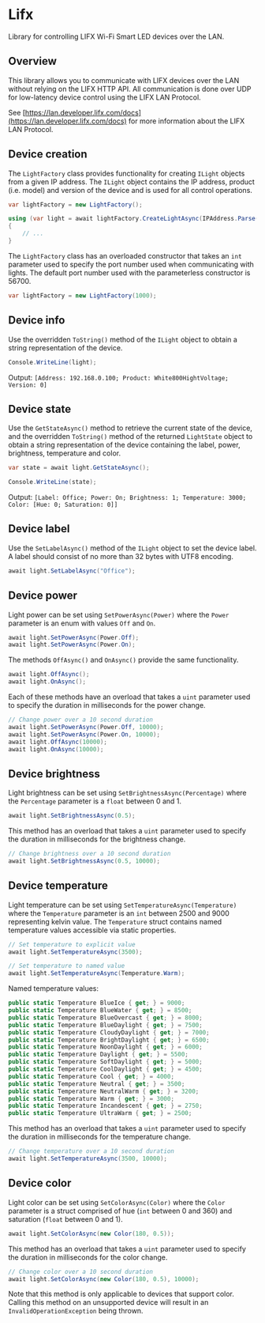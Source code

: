 # Lifx
Library for controlling LIFX Wi-Fi Smart LED devices over the LAN.

## Overview
This library allows you to communicate with LIFX devices over the LAN without relying on the LIFX HTTP API.
All communication is done over UDP for low-latency device control using the LIFX LAN Protocol.

See [https://lan.developer.lifx.com/docs](https://lan.developer.lifx.com/docs) for more information about the LIFX LAN
Protocol.

## Device creation
The `LightFactory` class provides functionality for creating `ILight` objects from a given IP address. The `ILight`
object contains the IP address, product (i.e. model) and version of the device and is used for all control operations.

```csharp
var lightFactory = new LightFactory();

using (var light = await lightFactory.CreateLightAsync(IPAddress.Parse("192.168.0.100")))
{
	// ...
}
```

The `LightFactory` class has an overloaded constructor that takes an `int` parameter used to specify the port number
used when communicating with lights. The default port number used with the parameterless constructor is 56700.

```csharp
var lightFactory = new LightFactory(1000);
```

## Device info
Use the overridden `ToString()` method of the `ILight` object to obtain a string representation of the device.

```csharp
Console.WriteLine(light);
```
Output: `[Address: 192.168.0.100; Product: White800HightVoltage; Version: 0]`

## Device state
Use the `GetStateAsync()` method to retrieve the current state of the device, and the overridden `ToString()` method of
the returned `LightState` object to obtain a string representation of the device containing the label, power,
brightness, temperature and color.

```csharp
var state = await light.GetStateAsync();

Console.WriteLine(state);
```
Output: `[Label: Office; Power: On; Brightness: 1; Temperature: 3000; Color: [Hue: 0; Saturation: 0]]`

## Device label
Use the `SetLabelAsync()` method of the `ILight` object to set the device label. A label should consist of no more than
32 bytes with UTF8 encoding.

```csharp
await light.SetLabelAsync("Office");
```

## Device power
Light power can be set using `SetPowerAsync(Power)` where the `Power` parameter is an enum with values `Off` and `On`.

```csharp
await light.SetPowerAsync(Power.Off);
await light.SetPowerAsync(Power.On);
```

The methods `OffAsync()` and `OnAsync()` provide the same functionality.

```csharp
await light.OffAsync();
await light.OnAsync();
```

Each of these methods have an overload that takes a `uint` parameter used to specify the duration in milliseconds for
the power change.

```csharp
// Change power over a 10 second duration
await light.SetPowerAsync(Power.Off, 10000);
await light.SetPowerAsync(Power.On, 10000);
await light.OffAsync(10000);
await light.OnAsync(10000);
```

## Device brightness
Light brightness can be set using `SetBrightnessAsync(Percentage)` where the `Percentage` parameter is a `float` between
0 and 1.

```csharp
await light.SetBrightnessAsync(0.5);
```

This method has an overload that takes a `uint` parameter used to specify the duration in milliseconds for the
brightness change.

```csharp
// Change brightness over a 10 second duration
await light.SetBrightnessAsync(0.5, 10000);
```

## Device temperature
Light temperature can be set using `SetTemperatureAsync(Temperature)` where the `Temperature` parameter is an `int`
between 2500 and 9000 representing kelvin value. The `Temperature` struct contains named temperature values accessible
via static properties.

```csharp
// Set temperature to explicit value
await light.SetTemperatureAsync(3500);

// Set temperature to named value
await light.SetTemperatureAsync(Temperature.Warm);
```

Named temperature values:

```csharp
public static Temperature BlueIce { get; } = 9000;
public static Temperature BlueWater { get; } = 8500;
public static Temperature BlueOvercast { get; } = 8000;
public static Temperature BlueDaylight { get; } = 7500;
public static Temperature CloudyDaylight { get; } = 7000;
public static Temperature BrightDaylight { get; } = 6500;
public static Temperature NoonDaylight { get; } = 6000;
public static Temperature Daylight { get; } = 5500;
public static Temperature SoftDaylight { get; } = 5000;
public static Temperature CoolDaylight { get; } = 4500;
public static Temperature Cool { get; } = 4000;
public static Temperature Neutral { get; } = 3500;
public static Temperature NeutralWarm { get; } = 3200;
public static Temperature Warm { get; } = 3000;
public static Temperature Incandescent { get; } = 2750;
public static Temperature UltraWarm { get; } = 2500;
```

This method has an overload that takes a `uint` parameter used to specify the duration in milliseconds for the
temperature change.

```csharp
// Change temperature over a 10 second duration
await light.SetTemperatureAsync(3500, 10000);
```

## Device color
Light color can be set using `SetColorAsync(Color)` where the `Color` parameter is a struct comprised of hue
(`int` between 0 and 360) and saturation (`float` between 0 and 1).

```csharp
await light.SetColorAsync(new Color(180, 0.5));
```

This method has an overload that takes a `uint` parameter used to specify the duration in milliseconds for the
color change.

```csharp
// Change color over a 10 second duration
await light.SetColorAsync(new Color(180, 0.5), 10000);
```

Note that this method is only applicable to devices that support color. Calling this method on an unsupported device
will result in an `InvalidOperationException` being thrown.

